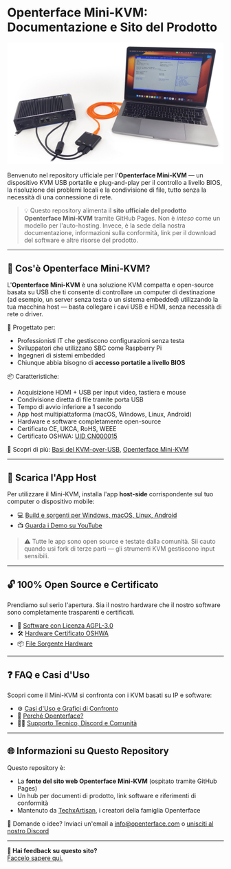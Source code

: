 # Openterface Mini-KVM: Documentazione e Sito del Prodotto

![use-case-demo-industrial-pc](docs/images/product/use-case-demo-industrial-pc.jpg)

Benvenuto nel repository ufficiale per l'**Openterface Mini-KVM** — un dispositivo KVM USB portatile e plug-and-play per il controllo a livello BIOS, la risoluzione dei problemi locali e la condivisione di file, tutto senza la necessità di una connessione di rete.

> 💡 Questo repository alimenta il **sito ufficiale del prodotto Openterface Mini-KVM** tramite GitHub Pages. Non è *inteso* come un modello per l'auto-hosting. Invece, è la sede della nostra documentazione, informazioni sulla conformità, link per il download del software e altre risorse del prodotto.

---

## 🌟 Cos'è Openterface Mini-KVM?

L'**Openterface Mini-KVM** è una soluzione KVM compatta e open-source basata su USB che ti consente di controllare un computer di destinazione (ad esempio, un server senza testa o un sistema embedded) utilizzando la tua macchina host — basta collegare i cavi USB e HDMI, senza necessità di rete o driver.

🔧 Progettato per:
- Professionisti IT che gestiscono configurazioni senza testa
- Sviluppatori che utilizzano SBC come Raspberry Pi
- Ingegneri di sistemi embedded
- Chiunque abbia bisogno di **accesso portatile a livello BIOS**

📦 Caratteristiche:
- Acquisizione HDMI + USB per input video, tastiera e mouse
- Condivisione diretta di file tramite porta USB
- Tempo di avvio inferiore a 1 secondo
- App host multipiattaforma (macOS, Windows, Linux, Android)
- Hardware e software completamente open-source
- Certificato CE, UKCA, RoHS, WEEE
- Certificato OSHWA: [UID CN000015](https://certification.oshwa.org/cn000015.html)

📖 Scopri di più: [Basi del KVM-over-USB](https://openterface.com/faq/usbkvm/kvm-over-usb/), [Openterface Mini-KVM](https://openterface.com/faq/minikvm/op-minikvm/)

---

## 📲 Scarica l'App Host

Per utilizzare il Mini-KVM, installa l'app **host-side** corrispondente sul tuo computer o dispositivo mobile:

- 💻 [Build e sorgenti per Windows, macOS, Linux, Android](https://openterface.com/app/)
- 📺 [Guarda i Demo su YouTube](https://youtube.com/@TechxArtisan)

> ⚠️ Tutte le app sono open source e testate dalla comunità. Sii cauto quando usi fork di terze parti — gli strumenti KVM gestiscono input sensibili.

---

## 🔓 100% Open Source e Certificato

Prendiamo sul serio l'apertura. Sia il nostro hardware che il nostro software sono completamente trasparenti e certificati.

- 📘 [Software con Licenza AGPL-3.0](https://openterface.com/compliance/)
- 🛠 [Hardware Certificato OSHWA](https://openterface.com/compliance/)
- 📦 [File Sorgente Hardware](https://github.com/TechxArtisanStudio/Openterface_Mini-KVM_Hardware)

---

## ❓ FAQ e Casi d'Uso

Scopri come il Mini-KVM si confronta con i KVM basati su IP e software:

- ⚙️ [Casi d'Uso e Grafici di Confronto](https://openterface.com/faq/usbkvm/kvm-over-usb/)
- 🤔 [Perché Openterface?](https://openterface.com/faq/usbkvm/openterface/)
- 🧑‍💻 [Supporto Tecnico, Discord e Comunità](https://openterface.com/discord)

---

## 🌐 Informazioni su Questo Repository

Questo repository è:

- La **fonte del sito web Openterface Mini-KVM** (ospitato tramite GitHub Pages)
- Un hub per documenti di prodotto, link software e riferimenti di conformità
- Mantenuto da [TechxArtisan](https://techxartisan.com), i creatori della famiglia Openterface

💌 Domande o idee? Inviaci un'email a [info@openterface.com](mailto:info@openterface.com) o [unisciti al nostro Discord](/discord)

---

**💬 Hai feedback su questo sito?**  
[Faccelo sapere qui.](https://forms.gle/wmxoR2C1VdG36mT69)
